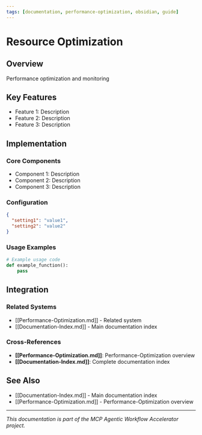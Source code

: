 ```yaml
---
tags: [documentation, performance-optimization, obsidian, guide]
---
```

# Resource Optimization

## Overview

Performance optimization and monitoring

## Key Features

- Feature 1: Description
- Feature 2: Description  
- Feature 3: Description

## Implementation

### Core Components

- Component 1: Description
- Component 2: Description
- Component 3: Description

### Configuration

```json
{
  "setting1": "value1",
  "setting2": "value2"
}
```

### Usage Examples

```python
# Example usage code
def example_function():
    pass
```

## Integration

### Related Systems

- [[Performance-Optimization.md]] - Related system
- [[Documentation-Index.md]] - Main documentation index

### Cross-References

- **[[Performance-Optimization.md]]**: Performance-Optimization overview
- **[[Documentation-Index.md]]**: Complete documentation index

## See Also

- [[Documentation-Index.md]] - Main documentation index
- [[Performance-Optimization.md]] - Performance-Optimization overview

---

*This documentation is part of the MCP Agentic Workflow Accelerator project.*
